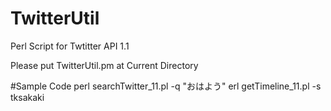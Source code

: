 TwitterUtil
===========

Perl Script for Twtitter API 1.1

Please put TwitterUtil.pm at Current Directory

#Sample Code
perl searchTwitter_11.pl -q "おはよう"
erl getTimeline_11.pl  -s tksakaki

